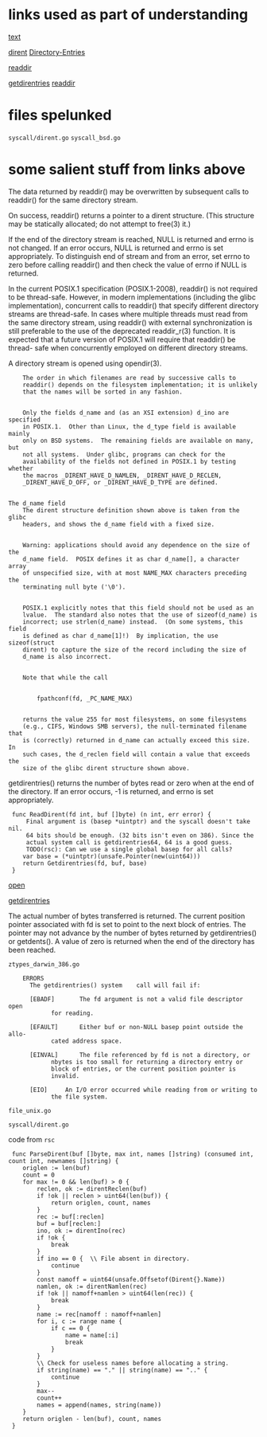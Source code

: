 # links used as part of understanding

[text](some.com)

[dirent](http:pubs.opengroup.org/onlinepubs/7908799/xsh/dirent.h.html)
[Directory-Entries](https:www.gnu.org/software/libc/manual/html_node/Directory-Entries.html)

[readdir](https:linux.die.net/man/3/readdir)

[getdirentries](http:man7.org/linux/man-pages/man3/getdirentries.3.html)
[readdir](http:man7.org/linux/man-pages/man3/readdir.3.html)

# files spelunked

`syscall/dirent.go`
`syscall_bsd.go`


# some salient stuff from links above

The data returned by readdir() may be overwritten by subsequent calls
to readdir() for the same directory stream.


On success, readdir() returns a pointer to a dirent structure.  (This
structure may be statically allocated; do not attempt to free(3) it.)


If the end of the directory stream is reached, NULL is returned and
errno is not changed.  If an error occurs, NULL is returned and errno
is set appropriately.  To distinguish end of stream and from an
error, set errno to zero before calling readdir() and then check the
value of errno if NULL is returned.


In the current POSIX.1 specification (POSIX.1-2008), readdir() is not
       required to be thread-safe.  However, in modern implementations
       (including the glibc implementation), concurrent calls to readdir()
       that specify different directory streams are thread-safe.  In cases
       where multiple threads must read from the same directory stream,
       using readdir() with external synchronization is still preferable to
       the use of the deprecated readdir_r(3) function.  It is expected that
       a future version of POSIX.1 will require that readdir() be thread-
       safe when concurrently employed on different directory streams.

 
 A directory stream is opened using opendir(3).


        The order in which filenames are read by successive calls to
        readdir() depends on the filesystem implementation; it is unlikely
        that the names will be sorted in any fashion.


        Only the fields d_name and (as an XSI extension) d_ino are specified
        in POSIX.1.  Other than Linux, the d_type field is available mainly
        only on BSD systems.  The remaining fields are available on many, but
        not all systems.  Under glibc, programs can check for the
        availability of the fields not defined in POSIX.1 by testing whether
        the macros _DIRENT_HAVE_D_NAMLEN, _DIRENT_HAVE_D_RECLEN,
        _DIRENT_HAVE_D_OFF, or _DIRENT_HAVE_D_TYPE are defined.


    The d_name field
        The dirent structure definition shown above is taken from the glibc
        headers, and shows the d_name field with a fixed size.


        Warning: applications should avoid any dependence on the size of the
        d_name field.  POSIX defines it as char d_name[], a character array
        of unspecified size, with at most NAME_MAX characters preceding the
        terminating null byte ('\0').


        POSIX.1 explicitly notes that this field should not be used as an
        lvalue.  The standard also notes that the use of sizeof(d_name) is
        incorrect; use strlen(d_name) instead.  (On some systems, this field
        is defined as char d_name[1]!)  By implication, the use sizeof(struct
        dirent) to capture the size of the record including the size of
        d_name is also incorrect.


        Note that while the call


            fpathconf(fd, _PC_NAME_MAX)


        returns the value 255 for most filesystems, on some filesystems
        (e.g., CIFS, Windows SMB servers), the null-terminated filename that
        is (correctly) returned in d_name can actually exceed this size.  In
        such cases, the d_reclen field will contain a value that exceeds the
        size of the glibc dirent structure shown above.


 getdirentries() returns the number of bytes read or zero when at the
 end of the directory.  If an error occurs, -1 is returned, and errno
 is set appropriately.



```
 func ReadDirent(fd int, buf []byte) (n int, err error) {
 	 Final argument is (basep *uintptr) and the syscall doesn't take nil.
 	 64 bits should be enough. (32 bits isn't even on 386). Since the
 	 actual system call is getdirentries64, 64 is a good guess.
 	 TODO(rsc): Can we use a single global basep for all calls?
 	var base = (*uintptr)(unsafe.Pointer(new(uint64)))
 	return Getdirentries(fd, buf, base)
 }
```

[open](http:man7.org/linux/man-pages/man2/open.2.html)

[getdirentries](https:www.freebsd.org/cgi/man.cgi?query=getdirentries&sektion=2&apropos=0&manpath=freebsd)


 The actual number of bytes transferred is returned. The current
      position pointer associated with fd is set to point to the
      next block of entries. The pointer may not advance by the
      number of bytes returned by getdirentries() or getdents(). A
      value of zero is returned when the end of the directory has
      been reached.


`ztypes_darwin_386.go`


``` 
    ERRORS
      The getdirentries() system	call will fail if:

      [EBADF]		The fd argument	is not a valid file descriptor open
 			for reading.

      [EFAULT]		Either buf or non-NULL basep point outside the allo-
 			cated address space.

      [EINVAL]		The file referenced by fd is not a directory, or
 			nbytes is too small for	returning a directory entry or
 			block of entries, or the current position pointer is
 			invalid.

      [EIO]		An I/O error occurred while reading from or writing to
 			the file system.
```


`file_unix.go`

`syscall/dirent.go`


code from `rsc`


```
 func ParseDirent(buf []byte, max int, names []string) (consumed int, count int, newnames []string) {
 	origlen := len(buf)
 	count = 0
 	for max != 0 && len(buf) > 0 {
 		reclen, ok := direntReclen(buf)
 		if !ok || reclen > uint64(len(buf)) {
 			return origlen, count, names
 		}
 		rec := buf[:reclen]
 		buf = buf[reclen:]
 		ino, ok := direntIno(rec)
 		if !ok {
 			break
 		}
 		if ino == 0 {  \\ File absent in directory.
 			continue
 		}
 		const namoff = uint64(unsafe.Offsetof(Dirent{}.Name))
 		namlen, ok := direntNamlen(rec)
 		if !ok || namoff+namlen > uint64(len(rec)) {
 			break
 		}
 		name := rec[namoff : namoff+namlen]
 		for i, c := range name {
 			if c == 0 {
 				name = name[:i]
 				break
 			}
 		}
 		\\ Check for useless names before allocating a string.
 		if string(name) == "." || string(name) == ".." {
 			continue
 		}
 		max--
 		count++
 		names = append(names, string(name))
 	}
 	return origlen - len(buf), count, names
 }
```
